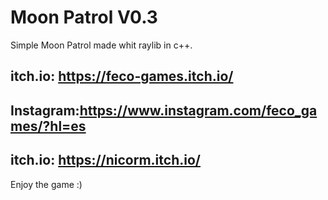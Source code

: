 # Moon Patrol V0.3
Simple Moon Patrol made whit raylib in c++.

## itch.io: https://feco-games.itch.io/
## Instagram:https://www.instagram.com/feco_games/?hl=es

## itch.io: https://nicorm.itch.io/

Enjoy the game :) 
